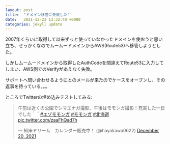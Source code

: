 ```yaml
---
layout: post
title:  "ドメイン移管に失敗した"
date:   2021-12-23 13:32:40 +0900
categories: jekyll update
---
```


2007年くらいに取得して以来ずっと使っていなかったドメインを使おうと思い立ち、せっかくなのでムームードメインからAWS(Route53)へ移管しようとした。

しかしムームードメインから取得したAuthCodeを間違えてRoute53に入力してしまい、AWS側でのVerifyがあえなく失敗。

サポートへ問い合わせるようにとのメールが来たのでケースをオーブンし、その返事を待っている。。。

ところでTwitterの埋め込みテストしてみる:

<blockquote class="twitter-tweet"><p lang="ja" dir="ltr">午前は近くの公園でシマエナガ撮影、午後はモモンガ撮影！充実した一日でした＾＾<a href="https://twitter.com/hashtag/%E3%82%A8%E3%82%BE%E3%83%A2%E3%83%A2%E3%83%B3%E3%82%AC?src=hash&amp;ref_src=twsrc%5Etfw">#エゾモモンガ</a> <a href="https://twitter.com/hashtag/%E3%83%A2%E3%83%A2%E3%83%B3%E3%82%AC?src=hash&amp;ref_src=twsrc%5Etfw">#モモンガ</a> <a href="https://twitter.com/hashtag/%E5%8C%97%E6%B5%B7%E9%81%93?src=hash&amp;ref_src=twsrc%5Etfw">#北海道</a> <a href="https://t.co/zaaFhQad7h">pic.twitter.com/zaaFhQad7h</a></p>&mdash; 知床ドリーム　カレンダー販売中！ (@hayakawa0622) <a href="https://twitter.com/hayakawa0622/status/1472889426414309377?ref_src=twsrc%5Etfw">December 20, 2021</a></blockquote> <script async src="https://platform.twitter.com/widgets.js" charset="utf-8"></script>
